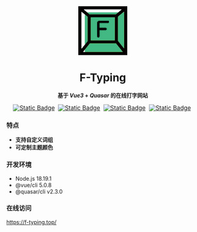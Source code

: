<div align=center>
	<img src="./public/f-typing.png" alt="F-Typing Logo">
</div>

<h1 align=center id='f-typing'>F-Typing</h1>
<p align=center><strong>基于 <em>Vue3</em> + <em>Quasar</em> 的在线打字网站</strong></p>
<div align=center>
    <a href="https://github.com/Moipha" target="_blank" style="margin-right: 5px"><img src="https://img.shields.io/badge/Moipha%C2%A9-%2317516e?style=flat&logo=github&logoColor=white&label=%E4%B8%BB%E9%A1%B5&labelColor=%2342b883&cacheSeconds=3600&link=https%3A%2F%2Fgithub.com%2FMoipha" alt="Static Badge" style="zoom:110%" /></a>
   <a href="https://gitee.com/moipha" target="_blank" style="margin-right: 5px">
    	<img alt="Static Badge" src="https://img.shields.io/badge/Young%C2%A9-%23fe9e4a?style=flat&logo=gitee&label=%E4%B8%BB%E9%A1%B5&labelColor=%23c71d23&link=https%3A%2F%2Fgitee.com%2Fmoipha" style="zoom:110%;"></a>
    <a href="https://github.com/Moipha/f-typing" target="_blank" style="margin-right: 5px"><img src="https://img.shields.io/badge/%E9%A1%B9%E7%9B%AE%E6%BA%90%E7%A0%81-%23282c34? style=flat&label=%E4%B8%8B%E8%BD%BD&labelColor=%23ff6464&cacheSeconds=3600&link=https%3A%2F%2Fgithub.com%2FMoipha%2Ff-typing"
                                                             alt="Static Badge" style="zoom:110%" /></a>
    <a href="https://f-typing.top" target="_blank" style="margin-right: 5px"><img src="https://img.shields.io/badge/Github%20Pages-%239cbd55?style=flat&label=%E8%AE%BF%E9%97%AE&labelColor=%230e8cc7&cacheSeconds=3600&link=https%3A%2F%2Ff-typing.top" alt="Static Badge" style="zoom:110%;" /></a>
</div>

### 特点

- **支持自定义词组**
- **可定制主题颜色**

### 开发环境

- Node.js 18.19.1
- @vue/cli 5.0.8
- @quasar/cli v2.3.0

### 在线访问

<a href='https://f-typing.top/' target='_blank'>https://f-typing.top/</a>
